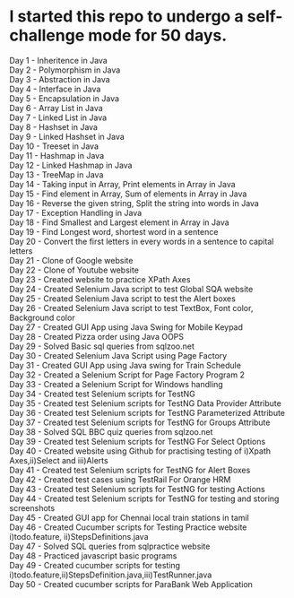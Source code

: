 # I started this repo to undergo a self-challenge mode for 50 days.

Day 1 - Inheritence in Java<br>
Day 2 - Polymorphism in Java<br>
Day 3 - Abstraction in Java<br>
Day 4 - Interface in Java<br>
Day 5 - Encapsulation in Java<br>
Day 6 - Array List in Java<br>
Day 7 - Linked List in Java<br>
Day 8 - Hashset in Java<br>
Day 9 - Linked Hashset in Java<br>
Day 10 - Treeset in Java<br>
Day 11 - Hashmap in Java<br>
Day 12 - Linked Hashmap in Java<br>
Day 13 - TreeMap in Java<br>
Day 14 - Taking input in Array, Print elements in Array in Java<br>
Day 15 - Find element in Array, Sum of elements in Array in Java<br>
Day 16 - Reverse the given string, Split the string into words in Java<br>
Day 17 - Exception Handling in Java<br>
Day 18 - Find Smallest and Largest element in Array in Java<br>
Day 19 - Find Longest word, shortest word in a sentence<br>
Day 20 - Convert the first letters in every words in a sentence to capital letters<br>
Day 21 - Clone of Google website
<br>Day 22 - Clone of Youtube website
<br>Day 23 - Created website to practice XPath Axes
<br>Day 24 - Created Selenium Java script to test Global SQA website
<br>Day 25 - Created Selenium Java script to test the Alert boxes
<br>Day 26 - Created Selenium Java script to test TextBox, Font color, Background color
<br>Day 27 - Created GUI App using Java Swing for Mobile Keypad
<br>Day 28 - Created Pizza order using Java OOPS<br>
Day 29 - Solved Basic sql queries from sqlzoo.net<br>
Day 30 - Created Selenium Java Script using Page Factory<br>
Day 31 - Created GUI App using Java swing for Train Schedule<br>
Day 32 - Created a Selenium Script for Page Factory Program 2
<br>Day 33 - Created a Selenium Script for Windows handling
<br>Day 34 - Created test Selenium scripts for TestNG 
<br>Day 35 - Created test Selenium scripts for TestNG Data Provider Attribute 
<br>Day 36 - Created test Selenium scripts for TestNG Parameterized Attribute
<br>Day 37 - Created test Selenium scripts for TestNG  for Groups Attribute
<br>Day 38 - Solved SQL BBC quiz queries from sqlzoo.net
<br>Day 39 - Created test Selenium scripts for TestNG For Select Options
<br>Day 40 - Created website using Github for practising testing of i)Xpath Axes,ii)Select and iii)Alerts
<br>Day 41 - Created test Selenium scripts for TestNG for Alert Boxes
<br>Day 42 - Created test cases using TestRail For Orange HRM
<br>Day 43 - Created test Selenium scripts for TestNG for testing Actions
<br>Day 44 - Created test Selenium scripts for TestNG for testing and storing screenshots
<br>Day 45 - Created GUI app for Chennai local train stations in tamil
<br>Day 46 - Created Cucumber scripts for Testing Practice website i)todo.feature, ii)StepsDefinitions.java
<br>Day 47 - Solved SQL queries from sqlpractice website
<br>Day 48 - Practiced javascript basic programs
<br>Day 49 - Created cucumber scripts for testing i)todo.feature,ii)StepsDefinition.java,iii)TestRunner.java
<br>Day 50 - Created cucumber scripts for ParaBank Web Application
